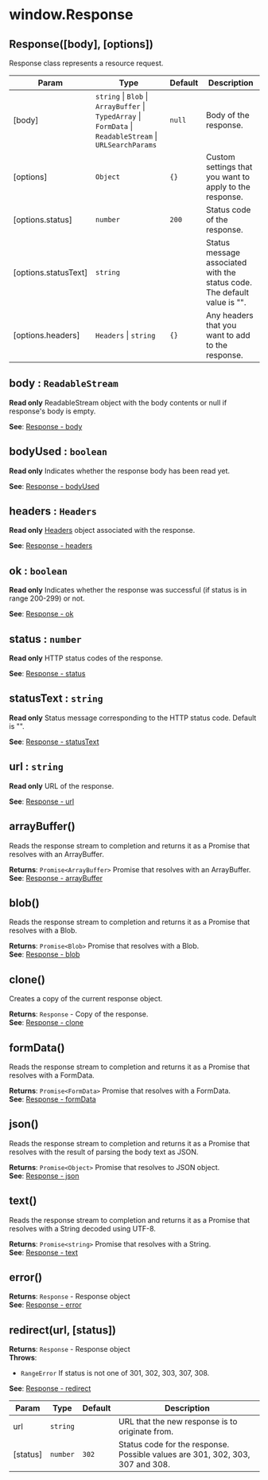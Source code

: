 
<a name="response" id="response"></a>

# window.Response


<a name="new-response-new" id="new-response-new"></a>

## Response([body], [options])
Response class represents a resource request.


| Param | Type | Default | Description |
| --- | --- | --- | --- |
| [body] | `string` \| `Blob` \| `ArrayBuffer` \| `TypedArray` \| `FormData` \| `ReadableStream` \| `URLSearchParams` | `null` | Body of the response. |
| [options] | `Object` | `{}` | Custom settings that you want to apply to the response. |
| [options.status] | `number` | `200` | Status code of the response. |
| [options.statusText] | `string` |  | Status message associated with the status code. The default value is "". |
| [options.headers] | `Headers` \| `string` | `{}` | Any headers that you want to add to the response. |



<a name="response-body" id="response-body"></a>

## body : `ReadableStream`
**Read only**
ReadableStream object with the body contents or null if response's body is empty.

**See**: [Response - body](https://developer.mozilla.org/en-US/docs/Web/API/Response/body)  


<a name="response-bodyused" id="response-bodyused"></a>

## bodyUsed : `boolean`
**Read only**
Indicates whether the response body has been read yet.

**See**: [Response - bodyUsed](https://developer.mozilla.org/en-US/docs/Web/API/Response/bodyUsed)  


<a name="response-headers" id="response-headers"></a>

## headers : `Headers`
**Read only**
[Headers](./Headers.md) object associated with the response.

**See**: [Response - headers](https://developer.mozilla.org/en-US/docs/Web/API/Response/headers)  


<a name="response-ok" id="response-ok"></a>

## ok : `boolean`
**Read only**
Indicates whether the response was successful (if status is in range 200-299) or not.

**See**: [Response - ok](https://developer.mozilla.org/en-US/docs/Web/API/Response/ok)  


<a name="response-status" id="response-status"></a>

## status : `number`
**Read only**
HTTP status codes of the response.

**See**: [Response - status](https://developer.mozilla.org/en-US/docs/Web/API/Response/status)  


<a name="response-statustext" id="response-statustext"></a>

## statusText : `string`
**Read only**
Status message corresponding to the HTTP status code. Default is "".

**See**: [Response - statusText](https://developer.mozilla.org/en-US/docs/Web/API/Response/statusText)  


<a name="response-url" id="response-url"></a>

## url : `string`
**Read only**
URL of the response.

**See**: [Response - url](https://developer.mozilla.org/en-US/docs/Web/API/Response/url)  


<a name="response-arraybuffer" id="response-arraybuffer"></a>

## arrayBuffer()
Reads the response stream to completion and returns it as a Promise that resolves with an ArrayBuffer.

**Returns**: `Promise<ArrayBuffer>` Promise that resolves with an ArrayBuffer.  
**See**: [Response - arrayBuffer](https://developer.mozilla.org/en-US/docs/Web/API/Response/arrayBuffer)  


<a name="response-blob" id="response-blob"></a>

## blob()
Reads the response stream to completion and returns it as a Promise that resolves with a Blob.

**Returns**: `Promise<Blob>` Promise that resolves with a Blob.  
**See**: [Response - blob](https://developer.mozilla.org/en-US/docs/Web/API/Response/blob)  


<a name="response-clone" id="response-clone"></a>

## clone()
Creates a copy of the current response object.

**Returns**: `Response` - Copy of the response.  
**See**: [Response - clone](https://developer.mozilla.org/en-US/docs/Web/API/Response/clone)  


<a name="response-formdata" id="response-formdata"></a>

## formData()
Reads the response stream to completion and returns it as a Promise that resolves with a FormData.

**Returns**: `Promise<FormData>` Promise that resolves with a FormData.  
**See**: [Response - formData](https://developer.mozilla.org/en-US/docs/Web/API/Response/formData)  


<a name="response-json" id="response-json"></a>

## json()
Reads the response stream to completion and
returns it as a Promise that resolves with the result of parsing the body text as JSON.

**Returns**: `Promise<Object>` Promise that resolves to JSON object.  
**See**: [Response - json](https://developer.mozilla.org/en-US/docs/Web/API/Response/json)  


<a name="response-text" id="response-text"></a>

## text()
Reads the response stream to completion and returns it as a Promise that resolves with a String decoded using UTF-8.

**Returns**: `Promise<string>` Promise that resolves with a String.  
**See**: [Response - text](https://developer.mozilla.org/en-US/docs/Web/API/Response/text)  


<a name="response-error" id="response-error"></a>

## error()
**Returns**: `Response` - Response object  
**See**: [Response - error](https://developer.mozilla.org/en-US/docs/Web/API/Response/error_static)  


<a name="response-redirect" id="response-redirect"></a>

## redirect(url, [status])
**Returns**: `Response` - Response object  
**Throws**:

- `RangeError` If status is not one of 301, 302, 303, 307, 308.

**See**: [Response - redirect](https://developer.mozilla.org/en-US/docs/Web/API/Response/redirect_static)  

| Param | Type | Default | Description |
| --- | --- | --- | --- |
| url | `string` |  | URL that the new response is to originate from. |
| [status] | `number` | `302` | Status code for the response. Possible values are 301, 302, 303, 307 and 308. |


  